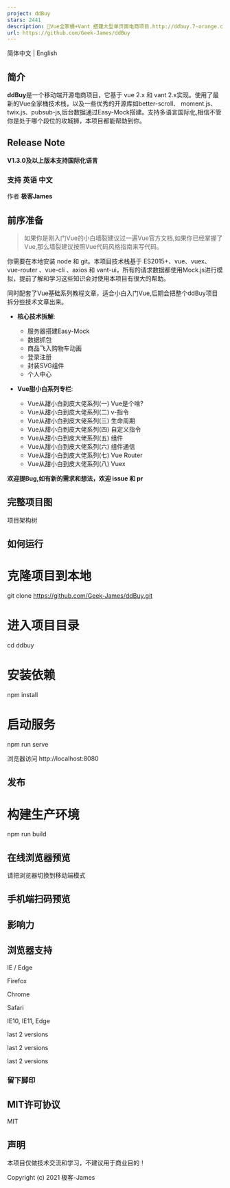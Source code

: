 ```yaml
---
project: ddBuy
stars: 2441
description: 🎉Vue全家桶+Vant 搭建大型单页面电商项目.http://ddbuy.7-orange.cn
url: https://github.com/Geek-James/ddBuy
---
```


简体中文 | English

简介
--

**ddBuy**是一个移动端开源电商项目，它基于 vue 2.x 和 vant 2.x实现。使用了最新的Vue全家桶技术栈，以及一些优秀的开源库如better-scroll、 moment.js、twix.js、pubsub-js,后台数据通过Easy-Mock搭建。支持多语言国际化,相信不管你是处于哪个段位的攻城狮，本项目都能帮助到你。

Release Note
------------

**V1.3.0及以上版本支持国际化语言**

### 支持 英语 中文

作者 **极客James**

前序准备
----

> 如果你是刚入门Vue的小白墙裂建议过一遍Vue官方文档,如果你已经掌握了Vue,那么墙裂建议按照Vue代码风格指南来写代码。

你需要在本地安装 node 和 git。本项目技术栈基于 ES2015+、vue、vuex、vue-router 、vue-cli 、axios 和 vant-ui，所有的请求数据都使用Mock.js进行模拟，提前了解和学习这些知识会对使用本项目有很大的帮助。

同时配套了Vue基础系列教程文章，适合小白入门Vue,后期会把整个ddBuy项目拆分些技术文章出来。

-   **核心技术拆解**:
    
    -   服务器搭建Easy-Mock
    -   数据抓包
    -   商品飞入购物车动画
    -   登录注册
    -   封装SVG组件
    -   个人中心
-   **Vue甜小白系列专栏**:
    
    -   Vue从甜小白到皮大佬系列(一) Vue是个啥?
    -   Vue从甜小白到皮大佬系列(二) v-指令
    -   Vue从甜小白到皮大佬系列(三) 生命周期
    -   Vue从甜小白到皮大佬系列(四) 自定义指令
    -   Vue从甜小白到皮大佬系列(五) 组件
    -   Vue从甜小白到皮大佬系列(六) 组件通信
    -   Vue从甜小白到皮大佬系列(七) Vue Router
    -   Vue从甜小白到皮大佬系列(八) Vuex

**欢迎提Bug,如有新的需求和想法，欢迎 issue 和 pr**

完整项目图
-----

项目架构树

如何运行
----

# 克隆项目到本地
git clone https://github.com/Geek-James/ddBuy.git

# 进入项目目录
cd ddbuy

# 安装依赖
npm install

# 启动服务
npm run serve

浏览器访问 http://localhost:8080

发布
--

# 构建生产环境
npm run build

在线浏览器预览
-------

请把浏览器切换到移动端模式

手机端扫码预览
-------

影响力
---

浏览器支持
-----

  
IE / Edge

  
Firefox

  
Chrome

  
Safari

IE10, IE11, Edge

last 2 versions

last 2 versions

last 2 versions

### 留下脚印

MIT许可协议
-------

MIT

声明
--

本项目仅做技术交流和学习，不建议用于商业目的！

Copyright (c) 2021 极客-James
